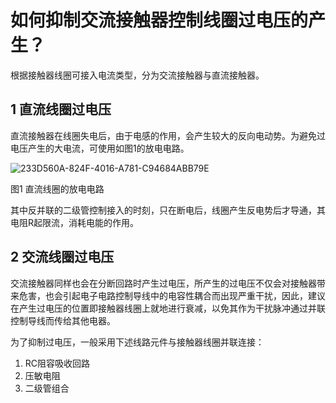 # 如何抑制交流接触器控制线圈过电压的产生？

根据接触器线圈可接入电流类型，分为交流接触器与直流接触器。

## 1 直流线圈过电压

直流接触器在线圈失电后，由于电感的作用，会产生较大的反向电动势。为避免过电压产生的大电流，可使用如图1的放电电路。

![233D560A-824F-4016-A781-C94684ABB79E](http://ttss.oss-cn-beijing.aliyuncs.com/2017-10-03-233D560A-824F-4016-A781-C94684ABB79E.png)

图1 直流线圈的放电电路

其中反并联的二级管控制接入的时刻，只在断电后，线圈产生反电势后才导通，其电阻R起限流，消耗电能的作用。

## 2 交流线圈过电压

交流接触器同样也会在分断回路时产生过电压，所产生的过电压不仅会对接触器带来危害，也会引起电子电路控制导线中的电容性耦合而出现严重干扰，因此，建议在产生过电压的位置即接触器线圈上就地进行衰减，以免其作为干扰脉冲通过并联控制导线而传给其他电器。

为了抑制过电压，一般采用下述线路元件与接触器线圈并联连接：

1. RC阻容吸收回路
2. 压敏电阻
3. 二级管组合

